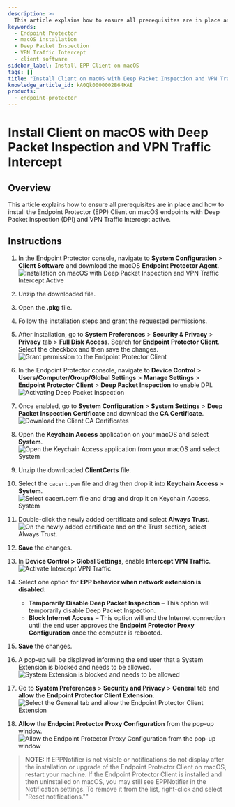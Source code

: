 ```yaml
---
description: >-
  This article explains how to ensure all prerequisites are in place and how to install the Endpoint Protector (EPP) Client on macOS endpoints with Deep Packet Inspection (DPI) and VPN Traffic Intercept active.
keywords:
  - Endpoint Protector
  - macOS installation
  - Deep Packet Inspection
  - VPN Traffic Intercept
  - client software
sidebar_label: Install EPP Client on macOS
tags: []
title: "Install Client on macOS with Deep Packet Inspection and VPN Traffic Intercept"
knowledge_article_id: kA0Qk0000002B64KAE
products:
  - endpoint-protector
---
```


# Install Client on macOS with Deep Packet Inspection and VPN Traffic Intercept

## Overview

This article explains how to ensure all prerequisites are in place and how to install the Endpoint Protector (EPP) Client on macOS endpoints with Deep Packet Inspection (DPI) and VPN Traffic Intercept active.

## Instructions

1. In the Endpoint Protector console, navigate to **System Configuration** > **Client Software** and download the macOS **Endpoint Protector Agent**.  
   ![Installation on macOS with Deep Packet Inspection and VPN Traffic Intercept Active](https://helpcenter-be.netwrix.com/bundle/EndpointProtector_5.9.4/page/Content/Resources/Images/EndpointProtector/Admin/SystemConfiguration/ClientInstallationiOS.png?_LANG=enus)

2. Unzip the downloaded file.

3. Open the **.pkg** file.

4. Follow the installation steps and grant the requested permissions.

5. After installation, go to **System Preferences** > **Security & Privacy** > **Privacy** tab > **Full Disk Access**. Search for **Endpoint Protector Client**. Select the checkbox and then save the changes.  
   ![Grant permission to the Endpoint Protector Client](https://helpcenter-be.netwrix.com/bundle/EndpointProtector_5.9.4/page/Content/Resources/Images/EndpointProtector/Requirements/EPPAgentPermisions.png?_LANG=enus)

6. In the Endpoint Protector console, navigate to **Device Control** > **Users/Computer/Group/Global Settings** > **Manage Settings** > **Endpoint Protector Client** > **Deep Packet Inspection** to enable DPI.  
   ![Activating Deep Packet Inspection](https://helpcenter-be.netwrix.com/bundle/EndpointProtector_5.9.4/page/Content/Resources/Images/EndpointProtector/Admin/DeviceControl/DPIon.png?_LANG=enus)

7. Once enabled, go to **System Configuration** > **System Settings** > **Deep Packet Inspection Certificate** and download the **CA Certificate**.  
   ![Download the Client CA Certificates](https://helpcenter-be.netwrix.com/bundle/EndpointProtector_5.9.4/page/Content/Resources/Images/EndpointProtector/Admin/SystemConfiguration/DPIcertificate.png?_LANG=enus)

8. Open the **Keychain Access** application on your macOS and select **System**.  
   ![Open the Keychain Access application from your macOS and select System](https://helpcenter-be.netwrix.com/bundle/EndpointProtector_5.9.4/page/Content/Resources/Images/EndpointProtector/Requirements/KeychainAccess.png?_LANG=enus)

9. Unzip the downloaded **ClientCerts** file.

10. Select the `cacert.pem` file and drag then drop it into **Keychain Access > System**.  
    ![Select cacert.pem file and drag and drop it on Keychain Access, System](https://helpcenter-be.netwrix.com/bundle/EndpointProtector_5.9.4/page/Content/Resources/Images/EndpointProtector/Requirements/ClientCerts.png?_LANG=enus)

11. Double-click the newly added certificate and select **Always Trust**.  
    ![On the newly added certificate and on the Trust section, select Always Trust.](https://helpcenter-be.netwrix.com/bundle/EndpointProtector_5.9.4/page/Content/Resources/Images/EndpointProtector/Requirements/KeychainAccessTwo.png?_LANG=enus)

12. **Save** the changes.

13. In **Device Control > Global Settings**, enable **Intercept VPN Traffic**.  
    ![Activate Intercept VPN Traffic](https://helpcenter-be.netwrix.com/bundle/EndpointProtector_5.9.4/page/Content/Resources/Images/EndpointProtector/Admin/DeviceControl/InterceptVPNTraffic.png?_LANG=enus)

14. Select one option for **EPP behavior when network extension is disabled**:
    - **Temporarily Disable Deep Packet Inspection** – This option will temporarily disable Deep Packet Inspection.
    - **Block Internet Access** – This option will end the Internet connection until the end user approves the **Endpoint Protector Proxy Configuration** once the computer is rebooted.

15. **Save** the changes.

16. A pop-up will be displayed informing the end user that a System Extension is blocked and needs to be allowed.  
    ![System Extension is blocked and needs to be allowed](https://helpcenter-be.netwrix.com/bundle/EndpointProtector_5.9.4/page/Content/Resources/Images/EndpointProtector/Requirements/SystemExtensionBlocked.png?_LANG=enus)

17. Go to **System Preferences** > **Security and Privacy** > **General** tab and **allow** the **Endpoint Protector Client Extension**.  
    ![Select the General tab and allow the Endpoint Protector Client Extension](https://helpcenter-be.netwrix.com/bundle/EndpointProtector_5.9.4/page/Content/Resources/Images/EndpointProtector/Requirements/GeneralTabIOS.png?_LANG=enus)

18. **Allow** the **Endpoint Protector Proxy Configuration** from the pop-up window.  
    ![Allow the Endpoint Protector Proxy Configuration from the pop-up window](https://helpcenter-be.netwrix.com/bundle/EndpointProtector_5.9.4/page/Content/Resources/Images/EndpointProtector/Requirements/ProxyPop-up.png?_LANG=enus)

> **NOTE:** If EPPNotifier is not visible or notifications do not display after the installation or upgrade of the Endpoint Protector Client on macOS, restart your machine. If the Endpoint Protector Client is installed and then uninstalled on macOS, you may still see EPPNotifier in the Notification settings. To remove it from the list, right-click and select "Reset notifications.""